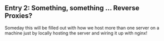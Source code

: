 ## Entry 2: Something, something ... Reverse Proxies?

Someday this will be filled out with how we host more than one server on a machine just by locally hosting the server and wiring it up with nginx!